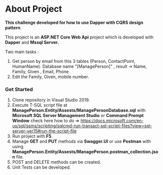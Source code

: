 # About Project

**This challenge developed for how to use Dapper with CQRS design pattern**.

This project is an **ASP.NET Core Web Api** project which is developed with **Dapper** and **Mssql Server.** 

Two main tasks :
1. Get person by email from this 3 tables (Person, ContactPoint, HumanName). Database name "[ManagePerson]" ,  result -> Name, Family, Given , Email, Phone
2. Edit the Family, Given, mobile number.

 ### Get Started
1. Clone repository in Visual Studio 2019.
2. Execute T-SQL script file at **ManagePerson.Entity/Assests/ManagePersonDatabase.sql** with **Microsoft SQL Server Management Studio** or
**Command Prompt Window** check here how to do => https://docs.microsoft.com/en-us/sql/ssms/scripting/sqlcmd-run-transact-sql-script-files?view=sql-server-ver15#run-the-script-file  
3. Run project with **F5**.
4. Manage **GET** and **PUT** methods via **Swagger.UI** or use **Postman** with using **ManagePerson.Entity/Assests/ManagePerson.postman_collection.json** file.
5. POST and DELETE methods can be created.
6. Unit Tests can be developed.


